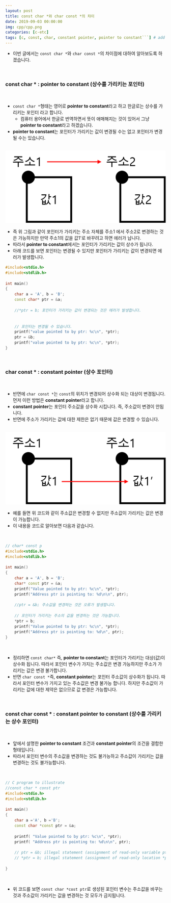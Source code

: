 ```yaml
---
layout: post
title: const char *와 char const *의 차이
date: 2019-09-03 00:00:00
img: cpp/cpp.png
categories: [c-etc] 
tags: [c, const, char, constant pointer, pointer to constant```] # add tag
---
```


- 이번 글에서는 `const char *`와 `char const *`의 차이점에 대하여 알아보도록 하겠습니다.

<br>

### const char * : pointer to constant (상수를 가리키는 포인터)

<br>

- `const char *`형태는 영어로 **pointer to constant**라고 하고 한글로는 상수를 가리키는 포인터 라고 합니다.
    - 컴퓨터 용어에서 한글로 번역하면서 뜻이 애매해지는 것이 있어서 그냥 **pointer to constant**라고 하겠습니다.
- **pointer to constant**는 포인터가 가리키는 값이 변경될 수는 없고 포인터가 변경될 수는 있습니다.

<br>
<img src="../assets/img/c/concept/const_char_pointer/1.png" alt="Drawing" style="width: 600px;"/>
<br>

- 즉 위 그림과 같이 포인터가 가리키는 주소 자체를 주소1 에서 주소2로 변경하는 것은 가능하지만 만약 주소1의 값을 값1'로 바꾸려고 하면 에러가 납니다.
- 따라서 **pointer to constant**에서는 포인터가 가리키는 값이 상수가 됩니다.
- 아래 코드를 보면 포인터는 변경될 수 있지만 포인터가 가리키는 값이 변경되면 에러가 발생합니다. 

```cpp
#include<stdio.h> 
#include<stdlib.h> 

int main()
{
	char a = 'A', b = 'B';
	const char* ptr = &a;

	//*ptr = b; 포인터가 가리키는 값이 변경되는 것은 에러가 발생합니다.
	 

	// 포인터는 변경될 수 있습니다.
	printf("value pointed to by ptr: %c\n", *ptr);
	ptr = &b;
	printf("value pointed to by ptr: %c\n", *ptr);
}

```

<br>

### char const * : constant pointer (상수 포인터)

<br>

- 반면에 `char const *`는 `const`의 위치가 변경되어 상수화 되는 대상이 변경됩니다. 먼저 이런 방법은 **constant pointer**라고 합니다.
- **constant pointer**는 포인터 주소값을 상수화 시킵니다. 즉, 주소값이 변경이 안됩니다. 
- 반면에 주소가 가리키는 값에 대한 제한은 없기 때문에 값은 변경할 수 있습니다. 

<br>
<img src="../assets/img/c/concept/const_char_pointer/2.png" alt="Drawing" style="width: 600px;"/>
<br>  

- 예를 들면 위 코드와 같이 주소값은 변경할 수 없지만 주소값이 가리키는 값은 변경이 가능합니다.
- 이 내용을 코드로 알아보면 다음과 같습니다.

<br>

```cpp
// char* const p 
#include<stdio.h> 
#include<stdlib.h> 

int main()
{
	char a = 'A', b = 'B';
	char* const ptr = &a;
	printf("Value pointed to by ptr: %c\n", *ptr);
	printf("Address ptr is pointing to: %d\n\n", ptr);

	//ptr = &b; 주소값을 변경하는 것은 오류가 발생합니다.

	// 포인터가 가리키는 주소의 값을 변경하는 것은 가능합니다.
	*ptr = b;
	printf("Value pointed to by ptr: %c\n", *ptr);
	printf("Address ptr is pointing to: %d\n", ptr);
}
```

<br>

- 정리하면 `const char*` 즉, **pointer to constant**는 포인터가 가리키는 대상(값)이 상수화 됩니다. 따라서 포인터 변수가 가지는 주소값은 변경 가능하지만 주소가 가리키는 값은 변경 불가합니다.
- 반면 `char const *`즉, **constant pointer**는 포인터 주소값이 상수화가 됩니다. 따라서 포인터 변수가 가지고 있는 주소값은 변경 불가능 합니다. 하지만 주소값이 가리키는 값에 대한 제약은 없으므로 값 변경은 가능합니다.

<br>

### const char const * : constant pointer to constant (상수를 가리키는 상수 포인터)

<br>

- 앞에서 설명한 **pointer to constant** 조건과 **constant pointer**의 조건을 결합한 형태입니다.
- 따라서 포인터 변수의 주소값을 변경하는 것도 불가능하고 주소값이 가리키는 값을 변경하는 것도 불가능합니다.

<br>

```cpp
// C program to illustrate 
//const char * const ptr 
#include<stdio.h> 
#include<stdlib.h> 

int main() 
{ 
	char a ='A', b ='B'; 
	const char *const ptr = &a; 
	
	printf( "Value pointed to by ptr: %c\n", *ptr); 
	printf( "Address ptr is pointing to: %d\n\n", ptr); 

	// ptr = &b; illegal statement (assignment of read-only variable ptr) 
	// *ptr = b; illegal statement (assignment of read-only location *ptr) 

} 

```

<br>

- 위 코드를 보면 `const char *cost ptr`로 생성된 포인터 변수는 주소값을 바꾸는 것과 주소값이 가리키는 값을 변경하는 것 모두가 금지됩니다.